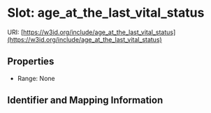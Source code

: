 # Slot: age_at_the_last_vital_status

URI: [https://w3id.org/include/age_at_the_last_vital_status](https://w3id.org/include/age_at_the_last_vital_status)



<!-- no inheritance hierarchy -->


## Properties

 * Range: None



## Identifier and Mapping Information





